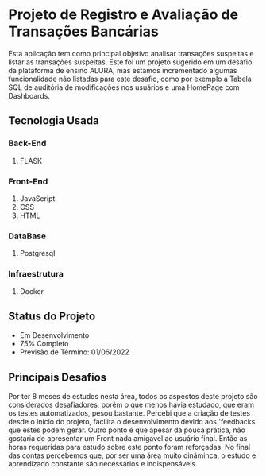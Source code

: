 # Projeto de Registro e Avaliação de Transações Bancárias
Esta aplicação tem como principal objetivo analisar transações suspeitas e listar
as transações suspeitas. Este foi um projeto sugerido em um desafio da plataforma
de ensino ALURA, mas estamos incrementado algumas funcionalidade não listadas
para este desafio, como por exemplo a Tabela SQL de auditória de modificações
nos usuários e uma HomePage com Dashboards.

## Tecnologia Usada
### Back-End
 1. FLASK
### Front-End
 1. JavaScript
 2. CSS
 3. HTML
### DataBase
 1. Postgresql
### Infraestrutura
 1. Docker

## Status do Projeto
 - Em Desenvolvimento
 - 75% Completo
 - Previsão de Término: 01/06/2022


## Principais Desafios
Por ter 8 meses de estudos nesta área, todos os aspectos deste projeto são
considerados desafiadores, porém o que menos havia estudado, que eram os testes
automatizados, pesou bastante. Percebi que a criação de testes desde o início
do projeto, facilita o desenvolvimento devido aos 'feedbacks' que estes podem
gerar. Outro ponto é que apesar da pouca prática, não gostaria de apresentar
um Front nada amigavel ao usuário final. Então as horas requeridas para estudo
sobre este ponto foram reforçadas. No final das contas percebemos que, por ser
uma área muito dinâminca, o estudo e aprendizado constante são necessários e 
indispensáveis.